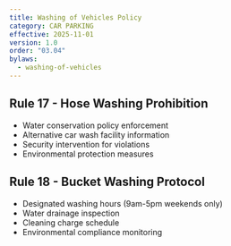 ```yaml
---
title: Washing of Vehicles Policy
category: CAR PARKING
effective: 2025-11-01
version: 1.0
order: "03.04"
bylaws:
  - washing-of-vehicles
---
```


## Rule 17 - Hose Washing Prohibition

- Water conservation policy enforcement
- Alternative car wash facility information
- Security intervention for violations
- Environmental protection measures

## Rule 18 - Bucket Washing Protocol

- Designated washing hours (9am-5pm weekends only)
- Water drainage inspection
- Cleaning charge schedule
- Environmental compliance monitoring
